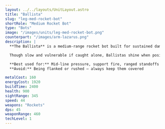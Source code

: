 ```yaml
---
layout: ../../layouts/UnitLayout.astro
title: "Ballista"
slug: "leg-med-rocket-bot"
shortRole: "Medium Rocket Bot"
type: "Bots"
image: "/images/units/leg-med-rocket-bot.png"
counterpart: "/images/arm-lazarus.png"
description: |
  **The Ballista** is a medium-range rocket bot built for sustained damage and fire support. With solid health and excellent range, it’s ideal for wearing down enemy frontlines or punishing static defenses from safety.

  Though slow and vulnerable if caught alone, Ballistas shine when positioned behind tanks or choke points. Their ranged pressure forces enemy movement and enables Legion to take favorable engagements.

  **Best used for:** Mid-line pressure, support fire, ranged standoffs  
  **Avoid:** Being flanked or rushed — always keep them covered

metalCost: 160
energyCost: 1920
buildTime: 2400
health: 900
sightRange: 345
speed: 44
weapons: "Rockets"
dps: 45
weaponRange: 460
techLevel: 1
---
```

